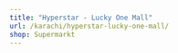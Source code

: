 ```yaml
---
title: "Hyperstar - Lucky One Mall"
url: /karachi/hyperstar-lucky-one-mall/
shop: Supermarkt
---
```

